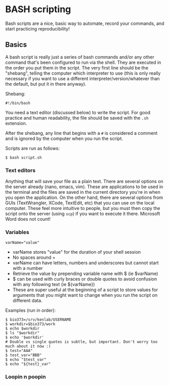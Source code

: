 # BASH scripting

Bash scripts are a nice, basic way to automate, record your commands, and start practicing reproducibility!

## Basics

A bash script is really just a series of bash commands and/or any other command that's been configured to run via the shell. They are executed in the order you put them in the script. The very first line should be the "shebang", telling the computer which interpreter to use (this is only really necessary if you want to use a different interpreter/version/whatever than the default, but put it in there anyway).

Shebang:

    #!/bin/bash
    
You need a text editor (discussed below) to write the script. For good practice and human readability, the file should be saved with the `.sh` extension.

After the shebang, any line that begins with a `#` is considered a comment and is ignored by the computer when you run the script. 

Scripts are run as follows:

    $ bash script.sh
    
### Text editors

Anything that will save your file as a plain text. There are several options on the server already (nano, emacs, vim). These are applications to be used in the terminal and the files are saved in the current directory you're in when you open the application. On the other hand, there are several options from GUIs (TextWrangler, XCode, TextEdit, etc) that you can use on the local computer. These feel more intuitive to people, but you must then copy the script onto the server (using `scp`) if you want to execute it there. Microsoft Word does not count!

### Variables

    varName="value"

- varName stores "value" for the duration of your shell session
- No spaces around =
- varName can have letters, numbers and underscores but cannot start with a number
- Retrieve the value by prepending variable name with $ (ie $varName)
- $ can be used with curly braces or double quotes to avoid confusion with any following text (ie ${varName})
- These are super useful at the beginning of a script to store values for arguments that you might want to change when you run the script on different data.

Examples (run in order):

    $ bio373=/srv/kenlab/USERNAME
    $ workdir=$bio373/work
    $ echo $workdir
    $ ls "$workdir"
    $ echo '$workdir' 
    # Double vs single quotes is subtle, but important. Don't worry too much about it now :)
    $ test="AAA"
    $ test_var="BBB"
    $ echo "$test_var"
    $ echo "${test}_var"

### Loopin n poopin
